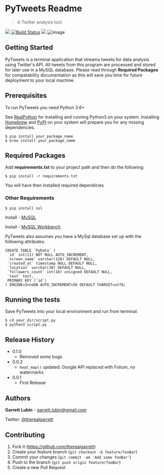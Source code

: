 

# PyTweets Readme
>A Twitter analysis tool.

![](https://img.shields.io/badge/Version-v1.0.0--beta-orange.svg)
[![Build Status][travis-image]][travis-url]
![](https://img.shields.io/badge/python-3.5%20%7C%203.6%20%7C%203.7-blue.svg)
![image](https://user-images.githubusercontent.com/34954082/50721031-30ef9c80-106d-11e9-917f-d381f1d2c9c6.png)
## Getting Started

PyTweets is a terminal application that streams tweets for data analysis using Twitter's API. All tweets from this program are processed and stored for later use in a MySQL database. Please read through **Required Packages** for compatability documentation as this will save you time for future deployment to your local machine.

## Prerequisites

To run PyTweets you need Python 3.6+

See [RealPython](https://realpython.com/installing-python/) for installing and running Python3 on your system. 
Installing [Homebrew](https://brew.sh) and [PyPI](https://pypi.org/project/pypi-install/) on your system will prepare you for any missing dependencies.
```
$ pip install your_package_name
$ brew install your_package_name
```

## Required Packages 

Add **requirements.txt** to your project path and then do the following:
```
$ pip install -r requirements.txt
```
You will have then installed required dependicies
### Other Requirements 
``` 
$ pip install ssl 
```

Install - [MySQL](https://dev.mysql.com/downloads/mysql/)

Install - [MySQL Workbench](https://dev.mysql.com/downloads/workbench/)

PyTweets also assumes you have a MySql database set up with the following attributes:
```
CREATE TABLE `PyData` (
 `id` int(11) NOT NULL AUTO_INCREMENT,
 `screen_name` varchar(128) DEFAULT NULL,
 `created_at` timestamp NULL DEFAULT NULL,
 `location` varchar(30) DEFAULT NULL,
 `followers_count` int(10) unsigned DEFAULT NULL,
 `text` text,
 PRIMARY KEY (`id`)
) ENGINE=InnoDB AUTO_INCREMENT=56 DEFAULT CHARSET=utf8;

```


## Running the tests
Save PyTweets into your local environment and run from terminal.
```
$ cd your_dir/script.py
$ python3 script.py
```

## Release History
* 0.1.0
  * Removed some bugs 
* 0.0.2
  * ```heat_map()``` updated: Google API replaced with Folium, no watermarks
* 0.0.1
  * First Release 


## Authors
**Garrett Lubin** - garrett.lubin@gmail.com

Twitter: [@therealgarrett](https://twitter.com/tharealgarrett) 


## Contributing

1. Fork it (https://github.com/therealgarrett)
2. Create your feature branch (`git checkout -b feature/fooBar`)
3. Commit your changes (`git commit -am 'Add some fooBar'`)
4. Push to the branch (`git push origin feature/fooBar`)
5. Create a new Pull Request

<!-- Markdown link & img dfn's -->
[npm-image]: https://img.shields.io/npm/v/datadog-metrics.svg?style=flat-square
[npm-url]: https://npmjs.org/package/datadog-metrics
[npm-downloads]: https://img.shields.io/npm/dm/datadog-metrics.svg?style=flat-square
[travis-image]: https://img.shields.io/travis/dbader/node-datadog-metrics/master.svg?style=flat-square
[travis-url]: https://travis-ci.org/dbader/node-datadog-metrics
[wiki]: https://github.com/yourname/yourproject/wiki
